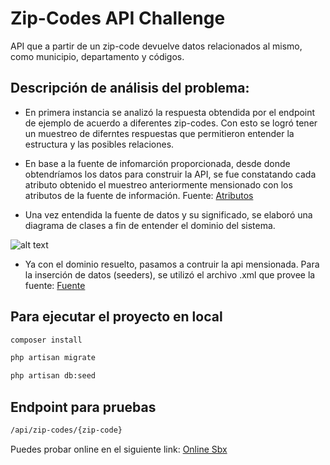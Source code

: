 # Zip-Codes API Challenge

API que a partir de un zip-code devuelve datos relacionados al mismo, como municipio, departamento y códigos. 

## Descripción de análisis del problema: 

* En primera instancia se analizó la respuesta obtendida por el endpoint de ejemplo de acuerdo a diferentes zip-codes. Con esto se logró tener un muestreo de diferntes respuestas que permitieron entender la estructura y las posibles relaciones. 

* En base a la fuente de infomarción proporcionada, desde donde obtendríamos los datos para construir la API, se fue constatando cada atributo obtenido el muestreo anteriormente mensionado con los atributos de la fuente de información. Fuente: [Atributos](https://www.correosdemexico.gob.mx/SSLServicios/ConsultaCP/imagenes/Descrip.pdf)

* Una vez entendida la fuente de datos y su significado, se elaboró una diagrama de clases a fin de entender el dominio del sistema. 

![alt text](https://github.com/lucianogenessini/zip-codes-api/blob/main/public/zip-code-challenge.png)


* Ya con el dominio resuelto, pasamos a contruir la api mensionada. Para la inserción de datos (seeders), se utilizó el archivo .xml que provee la fuente: [Fuente](https://www.correosdemexico.gob.mx/SSLServicios/ConsultaCP/CodigoPostal_Exportar.aspx)

## Para ejecutar el proyecto en local

```bash
composer install
```

```bash
php artisan migrate
```

```bash
php artisan db:seed
```
 
## Endpoint para pruebas
```bash
/api/zip-codes/{zip-code}
```

Puedes probar online en el siguiente link: [Online Sbx](https://zip-codes-api-challenge.herokuapp.com/api/zip-codes/50010)

